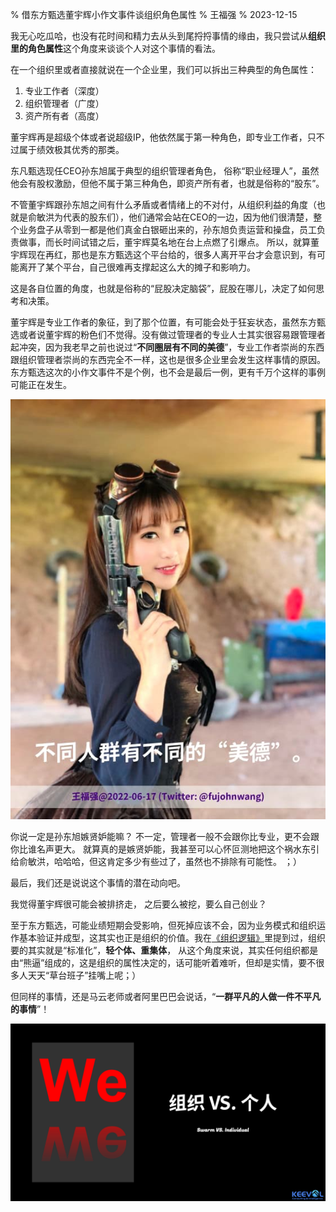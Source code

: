 % 借东方甄选董宇辉小作文事件谈组织角色属性
% 王福强
% 2023-12-15

我无心吃瓜哈，也没有花时间和精力去从头到尾捋捋事情的缘由，我只尝试从**组织里的角色属性**这个角度来谈谈个人对这个事情的看法。

在一个组织里或者直接就说在一个企业里，我们可以拆出三种典型的角色属性：

1. 专业工作者（深度）
2. 组织管理者（广度）
3. 资产所有者（高度）

董宇辉再是超级个体或者说超级IP，他依然属于第一种角色，即专业工作者，只不过属于绩效极其优秀的那类。

东凡甄选现任CEO孙东旭属于典型的组织管理者角色， 俗称“职业经理人”，虽然他会有股权激励，但他不属于第三种角色，即资产所有者，也就是俗称的“股东”。

不管董宇辉跟孙东旭之间有什么矛盾或者情绪上的不对付，从组织利益的角度（也就是俞敏洪为代表的股东们），他们通常会站在CEO的一边，因为他们很清楚，整个业务盘子从零到一都是他们真金白银砸出来的，孙东旭负责运营和操盘，员工负责做事，而长时间试错之后，董宇辉莫名地在台上点燃了引爆点。 所以，就算董宇辉现在再红，那也是东方甄选这个平台给的，很多人离开平台才会意识到，有可能离开了某个平台，自己很难再支撑起这么大的摊子和影响力。

这是各自位置的角度，也就是俗称的“屁股决定脑袋”，屁股在哪儿，决定了如何思考和决策。

董宇辉是专业工作者的象征，到了那个位置，有可能会处于狂妄状态，虽然东方甄选或者说董宇辉的粉色们不觉得。没有做过管理者的专业人士其实很容易跟管理者起冲突，因为我老早之前也说过“**不同圈层有不同的美德**”，专业工作者崇尚的东西跟组织管理者崇尚的东西完全不一样，这也是很多企业里会发生这样事情的原因。 东方甄选这次的小作文事件不是个例，也不会是最后一例，更有千万个这样的事例可能正在发生。

![](images/2022-06-17-112837887.jpg)

你说一定是孙东旭嫉贤妒能嘛？ 不一定，管理者一般不会跟你比专业，更不会跟你比谁名声更大。 就算真的是嫉贤妒能，我甚至可以心怀叵测地把这个祸水东引给俞敏洪，哈哈哈，但这肯定多少有些过了，虽然也不排除有可能性。 ；）

最后，我们还是说说这个事情的潜在动向吧。

我觉得董宇辉很可能会被排挤走， 之后要么被挖，要么自己创业？ 

至于东方甄选，可能业绩短期会受影响，但死掉应该不会，因为业务模式和组织运作基本验证并成型，这其实也正是组织的价值。我在[《组织逻辑》](https://wfq.gumroad.com/l/cogg)里提到过，组织要的其实就是“标准化”，**轻个体、重集体**， 从这个角度来说，其实任何组织都是由“熊逼”组成的，这是组织的属性决定的，话可能听着难听，但却是实情，要不很多人天天“草台班子”挂嘴上呢；） 

但同样的事情，还是马云老师或者阿里巴巴会说话，“**一群平凡的人做一件不平凡的事情**”！

![](images/weme.png)












